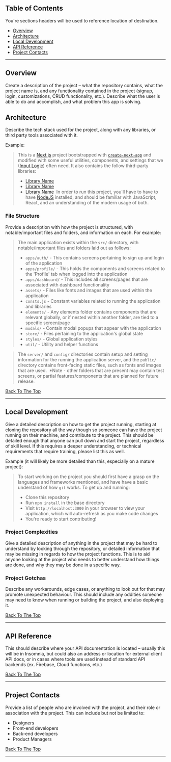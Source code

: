 ## Table of Contents
You're sections headers will be used to reference location of destination.

- [Overview](#overview)
- [Architecture](#architecture)
- [Local Development](#local-development)
- [API Reference](#api-reference)
- [Project Contacts](#project-contacts)

---

## Overview

Create a description of the project – what the repository contains, what the project name is, and any functionality contained in the project (signup, login, customizations, CRUD functionality, etc.). Describe what the user is able to do and accomplish, and what problem this app is solving.

## Architecture
​Describe the tech stack used for the project, along with any libraries, or third party tools associated with it. 

Example:

>This is a [Next.js](https://nextjs.org/) project bootstrapped with [`create-next-app`](https://github.com/vercel/next.js/tree/canary/packages/create-next-app) and modified with some useful utilities, components, and settings that we ([Input Logic](https://github.com/inputlogic)) often need. It also contains the follow third-party libraries:
​
>- [Library Name](https://google.com)
>- [Library Name](https://google.com)
>- [Library Name](https://google.com)
​
>In order to run this project, you'll have to have to have [NodeJS](https://nodejs.org/) installed, and should be familiar with JavaScript, React, and an understanding of the modern usage of both.

### File Structure
Provide a description with how the project is structured, with notable/important files and folders, and information on each. For example:

> The main application exists within the `src/` directory, with notable/important files and folders laid out as follows:​
> - `apps/auth/` - This contains screens pertaining to sign up and login of the application
> - `apps/profile/` - This holds the components and screens related to the 'Profile' tab when logged into the application
> - `apps/dashboard/` - This includes all screens/pages that are associated with dashboard functionality
> - `assets/` - Files like fonts and images that are used within the application
> - `consts.js` - Constant variables related to running the application and libraries
> - `elements/` - Any elements folder contains components that are relevant globally, or if nested within another folder, are tied to a specific screen/page
> - `modals/` - Contain modal popups that appear with the application
> - `store/` - Files pertaining to the application's global state
> - `styles/` - Global application styles
> - `util/` - Utility and helper functions

> The `server/` and `config/` directories contain setup and setting information for the running the application server, and the `public/` directory contains front-facing static files, such as fonts and images that are used.
​
> \*Note - other folders that are present may contain test screens, or partial features/components that are planned for future release.

[Back To The Top](#table-of-contents)

---

## Local Development
Give a detailed description on how to get the project running, starting at cloning the repository all the way though so someone can have the project running on their machine, and contribute to the project. This should be detailed enough that anyone can pull down and start the project, regardless of skill level. If this requires a deeper understanding, or technical requirements that require training, please list this as well.

Example (it will likely be more detailed than this, especially on a mature project):

>To start working on the project you should first have a grasp on the languages and frameworks mentioned, and have have a basic understand of how `git` works. To get up and running:
​
>- Clone this repository
>- Run `npm install` in the base directory
>- Visit `http://localhost:3000` in your browser to view your application, which will auto-refresh as you make code changes
>- You're ready to start contributing!

### Project Complexities
Give a detailed description of anything in the project that may be hard to understand by looking through the repository, or detailed information that may be missing in regards to how the project functions. This is to aid anyone looking at the project who needs to better understand how things are done, and why they may be done in a specific way.

### Project Gotchas
Describe any workarounds, edge cases, or anything to look out for that may promote unexpected behaviour. This should include any oddities someone may need to know when running or building the project, and also deploying it. 

[Back To The Top](#read-me-template)

---

## API Reference
This should describe where your API documentation is located – usually this will be in Insomnia, but could also an address or location for external client API docs, or in cases where tools are used instead of standard API backends (ex. Firebase, Cloud functions, etc.)

[Back To The Top](#read-me-template)

---

## Project Contacts
Provide a list of people who are involved with the project, and their role or association with the project. This can include but not be limited to:

- Designers
- Front-end developers
- Back-end developers
- Product Managers

[Back To The Top](#read-me-template)

---
